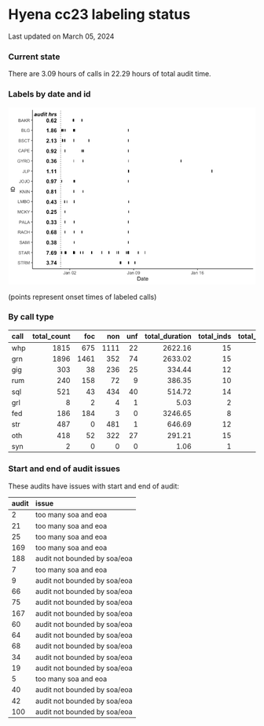 # Hyena cc23 labeling status
Last updated on March 05, 2024

### Current state

There are 3.09 hours of calls in 22.29 hours of total audit time.

### Labels by date and id

![](label_status_files/figure-commonmark/by%20date%20and%20individual-1.png)

(points represent onset times of labeled calls)

### By call type

| call | total_count |  foc |  non | unf | total_duration | total_inds | total_audits |
|:-----|------------:|-----:|-----:|----:|---------------:|-----------:|-------------:|
| whp  |        1815 |  675 | 1111 |  22 |        2622.16 |         15 |          102 |
| grn  |        1896 | 1461 |  352 |  74 |        2633.02 |         15 |           91 |
| gig  |         303 |   38 |  236 |  25 |         334.44 |         12 |           42 |
| rum  |         240 |  158 |   72 |   9 |         386.35 |         10 |           33 |
| sql  |         521 |   43 |  434 |  40 |         514.72 |         14 |           39 |
| grl  |           8 |    2 |    4 |   1 |           5.03 |          2 |            3 |
| fed  |         186 |  184 |    3 |   0 |        3246.65 |          8 |           12 |
| str  |         487 |    0 |  481 |   1 |         646.69 |         12 |           46 |
| oth  |         418 |   52 |  322 |  27 |         291.21 |         15 |           62 |
| syn  |           2 |    0 |    0 |   0 |           1.06 |          1 |            2 |

### Start and end of audit issues

These audits have issues with start and end of audit:

| audit | issue                        |
|:------|:-----------------------------|
| 2     | too many soa and eoa         |
| 21    | too many soa and eoa         |
| 25    | too many soa and eoa         |
| 169   | too many soa and eoa         |
| 188   | audit not bounded by soa/eoa |
| 7     | too many soa and eoa         |
| 9     | audit not bounded by soa/eoa |
| 66    | audit not bounded by soa/eoa |
| 75    | audit not bounded by soa/eoa |
| 167   | audit not bounded by soa/eoa |
| 60    | audit not bounded by soa/eoa |
| 64    | audit not bounded by soa/eoa |
| 68    | audit not bounded by soa/eoa |
| 34    | audit not bounded by soa/eoa |
| 19    | audit not bounded by soa/eoa |
| 5     | too many soa and eoa         |
| 40    | audit not bounded by soa/eoa |
| 42    | audit not bounded by soa/eoa |
| 100   | audit not bounded by soa/eoa |
